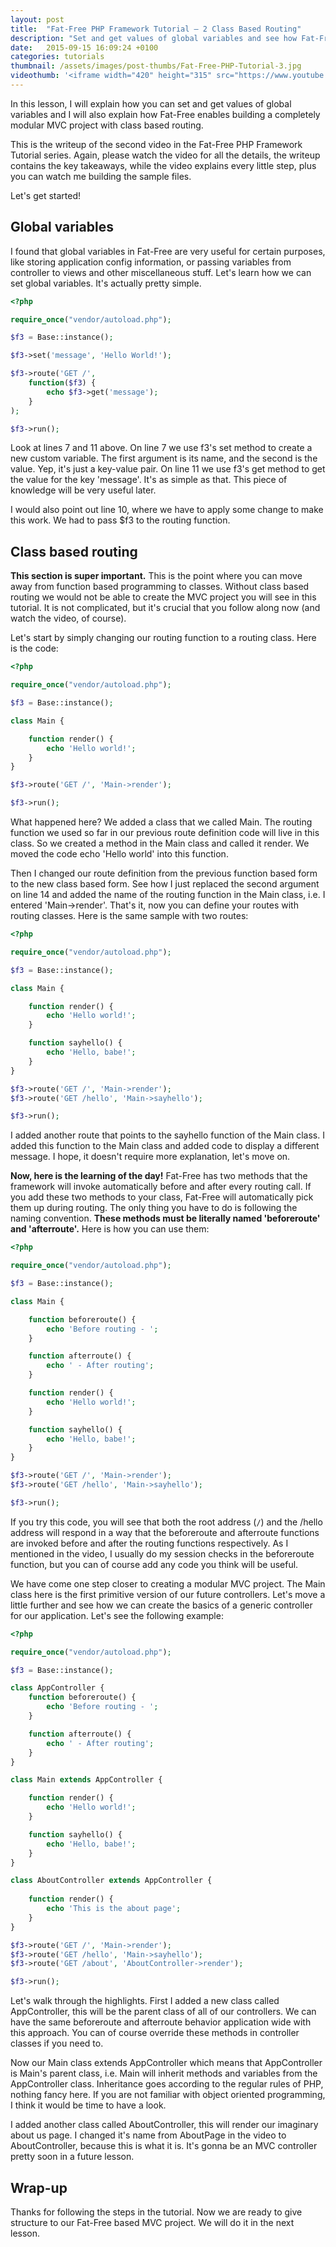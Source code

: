 ```yaml
---
layout: post
title:  "Fat-Free PHP Framework Tutorial – 2 Class Based Routing"
description: "Set and get values of global variables and see how Fat-Free enables building a completely modular MVC project with class based routing."
date:   2015-09-15 16:09:24 +0100
categories: tutorials
thumbnail: /assets/images/post-thumbs/Fat-Free-PHP-Tutorial-3.jpg
videothumb: '<iframe width="420" height="315" src="https://www.youtube.com/embed/fAng7nIQKpM" frameborder="0" allowfullscreen></iframe>'
---
```

In this lesson, I will explain how you can set and get values of global variables and I will also explain how Fat-Free enables building a completely modular MVC project with class based routing. 

This is the writeup of the second video in the Fat-Free PHP Framework Tutorial series. Again, please watch the video for all the details, the writeup contains the key takeaways, while the video explains every little step, plus you can watch me building the sample files.

Let's get started!

## Global variables

I found that global variables in Fat-Free are very useful for certain purposes, like storing application config information, or passing variables from controller to views and other miscellaneous stuff. Let's learn  how we can set global variables. It's actually pretty simple.

```php
<?php

require_once("vendor/autoload.php");

$f3 = Base::instance();

$f3->set('message', 'Hello World!');

$f3->route('GET /',
    function($f3) {
        echo $f3->get('message');
    }
);

$f3->run();
```

Look at lines 7 and 11 above. On line 7 we use f3's set method to create a new custom variable. The first argument is its name, and the second is the value. Yep, it's just a key-value pair. On line 11 we use f3's get method to get the value for the key 'message'. It's as simple as that. This piece of knowledge will be very useful later.

I would also point out line 10, where we have to apply some change to make this work. We had to pass $f3 to the routing function.

## Class based routing

**This section is super important.** This is the point where you can move away from function based programming to classes. Without class based routing we would not be able to create the MVC project you will see in this tutorial. It is not complicated, but it's crucial that you follow along now (and watch the video, of course).

Let's start by simply changing our routing function to a routing class. Here is the code:

```php
<?php

require_once("vendor/autoload.php");

$f3 = Base::instance();

class Main {

    function render() {
        echo 'Hello world!';
    }
}

$f3->route('GET /', 'Main->render');

$f3->run();
```

What happened here? We added a class that we called Main. The routing function we used so far in our previous route definition code will live in this class. So we created a method in the Main class and called it render. We moved the code echo 'Hello world' into this function.

Then I changed our route definition from the previous function based form to the new class based form. See how I just replaced the second argument on line 14 and added the name of the routing function in the Main class, i.e. I entered 'Main->render'. That's it, now you can define your routes with routing classes. Here is the same sample with two routes:

```php
<?php

require_once("vendor/autoload.php");

$f3 = Base::instance();

class Main {

	function render() {
		echo 'Hello world!';
	}

	function sayhello() {
		echo 'Hello, babe!';
	}
}

$f3->route('GET /', 'Main->render');
$f3->route('GET /hello', 'Main->sayhello');

$f3->run();
```

I added another route that points to the sayhello function of the Main class. I added this function to the Main class and added code to display a different message. I hope, it doesn't require more explanation, let's move on.

**Now, here is the learning of the day!** Fat-Free has two methods that the framework will invoke automatically before and after every routing call. If you add these two methods to your class, Fat-Free will automatically pick them up during routing. The only thing you have to do is following the naming convention. **These methods must be literally named 'beforeroute' and 'afterroute'.** Here is how you can use them:

```php
<?php

require_once("vendor/autoload.php");

$f3 = Base::instance();

class Main {

	function beforeroute() {
		echo 'Before routing - ';
	}

	function afterroute() {
		echo ' - After routing';
	}

	function render() {
		echo 'Hello world!';
	}

	function sayhello() {
		echo 'Hello, babe!';
	}
}

$f3->route('GET /', 'Main->render');
$f3->route('GET /hello', 'Main->sayhello');

$f3->run();
```

If you try this code, you will see that both the root address (`/`) and the /hello address will respond in a way that the beforeroute and afterroute functions are invoked before and after the routing functions respectively. As I mentioned in the video, I usually do my session checks in the beforeroute function, but you can of course add any code you think will be useful.

We have come one step closer to creating a modular MVC project. The Main class here is the first primitive version of our future controllers. Let's move a little further and see how we can create the basics of a generic controller for our application. Let's see the following example:

```php
<?php

require_once("vendor/autoload.php");

$f3 = Base::instance();

class AppController {
	function beforeroute() {
		echo 'Before routing - ';
	}

	function afterroute() {
		echo ' - After routing';
	}
}

class Main extends AppController {

	function render() {
		echo 'Hello world!';
	}

	function sayhello() {
		echo 'Hello, babe!';
	}
}

class AboutController extends AppController {
	
	function render() {
		echo 'This is the about page';
	}
}

$f3->route('GET /', 'Main->render');
$f3->route('GET /hello', 'Main->sayhello');
$f3->route('GET /about', 'AboutController->render');

$f3->run();
```

Let's walk through the highlights. First I added a new class called AppController, this will be the parent class of all of our controllers. We can have the same beforeroute and afterroute behavior application wide with this approach. You can of course override these methods in controller classes if you need to.

Now our Main class extends AppController which means that AppController is Main's parent class, i.e. Main will inherit methods and variables from the AppController class. Inheritance goes according to the regular rules of PHP, nothing fancy here. If you are not familiar with object oriented programming, I think it would be time to have a look.

I added another class called AboutController, this will render our imaginary about us page. I changed it's name from AboutPage in the video to AboutController, because this is what it is. It's gonna be an MVC controller pretty soon in a future lesson.

## Wrap-up

Thanks for following the steps in the tutorial. Now we are ready to give structure to our Fat-Free based MVC project. We will do it in the next lesson.